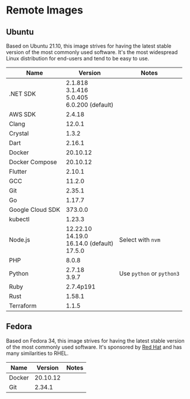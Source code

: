 # Remote Images

## Ubuntu

Based on Ubuntu 21.10, this image strives for having the latest stable version of the most commonly used software. It's the most widespread Linux distribution for end-users and tend to be easy to use.

<!-- BEGIN GENERATED SECTION: ubuntu -->

| Name | Version | Notes |
| ---- | ------- | ----- |
| .NET SDK | 2.1.818<br>3.1.416<br>5.0.405<br>6.0.200 (default) |
| AWS SDK | 2.4.18 |
| Clang | 12.0.1 |
| Crystal | 1.3.2 |
| Dart | 2.16.1 |
| Docker | 20.10.12 |
| Docker Compose | 20.10.12 |
| Flutter | 2.10.1 |
| GCC | 11.2.0 |
| Git | 2.35.1 |
| Go | 1.17.7 |
| Google Cloud SDK | 373.0.0 |
| kubectl | 1.23.3 |
| Node.js | 12.22.10<br>14.19.0<br>16.14.0 (default)<br>17.5.0 | Select with `nvm` |
| PHP | 8.0.8 |
| Python | 2.7.18<br>3.9.7 | Use `python` or `python3` |
| Ruby | 2.7.4p191 |
| Rust | 1.58.1 |
| Terraform | 1.1.5 |

<!-- END GENERATED SECTION: ubuntu -->

## Fedora

Based on Fedora 34, this image strives for having the latest stable version of the most commonly used software. It's sponsored by [Red Hat](https://www.redhat.com/) and has many similarities to RHEL.

<!-- BEGIN GENERATED SECTION: fedora -->

| Name | Version | Notes |
| ---- | ------- | ----- |
| Docker | 20.10.12 |
| Git | 2.34.1 |

<!-- END GENERATED SECTION: fedora -->
